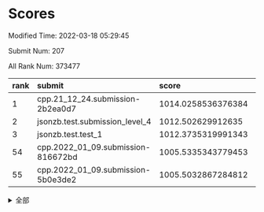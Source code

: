 # Scores

Modified Time: 2022-03-18 05:29:45

Submit Num: 207

All Rank Num: 373477

| rank |               submit               |       score        |       sigma        | pk_num |
| :--- | :--------------------------------- | :----------------- | :----------------- | :----- |
| 1    | cpp.21_12_24.submission-2b2ea0d7   | 1014.0258536376384 | 0.8513011418751212 | 7215   |
| 2    | jsonzb.test.submission_level_4     | 1012.502629912635  | 0.8135519572334903 | 7221   |
| 3    | jsonzb.test.test_1                 | 1012.3735319991343 | 0.7878333455890344 | 7213   |
| 54   | cpp.2022_01_09.submission-816672bd | 1005.5335343779453 | 0.716770955046072  | 7214   |
| 55   | cpp.2022_01_09.submission-5b0e3de2 | 1005.5032867284812 | 0.7318955507117255 | 7222   |


<details>
<summary>全部</summary>

| rank |                 submit                 |       score        |       sigma        | pk_num |
| :--- | :------------------------------------- | :----------------- | :----------------- | :----- |
| 1    | cpp.21_12_24.submission-2b2ea0d7       | 1014.0258536376384 | 0.8513011418751212 | 7215   |
| 2    | jsonzb.test.submission_level_4         | 1012.502629912635  | 0.8135519572334903 | 7221   |
| 3    | jsonzb.test.test_1                     | 1012.3735319991343 | 0.7878333455890344 | 7213   |
| 4    | gobigger.level_3.submission_level_3_43 | 1011.737749438958  | 0.7659143948178796 | 7215   |
| 5    | gobigger.level_3.submission_level_3_47 | 1011.6757556512605 | 0.7763711562842972 | 7214   |
| 6    | gobigger.level_3.submission_level_3_27 | 1011.6368860334428 | 0.7721234007626111 | 7217   |
| 7    | gobigger.level_3.submission_level_3_44 | 1011.0960545163929 | 0.7739069642504223 | 7216   |
| 8    | gobigger.level_3.submission_level_3_49 | 1010.993333043284  | 0.7604274891949779 | 7215   |
| 9    | gobigger.level_3.submission_level_3_29 | 1010.9871131354026 | 0.769924527349566  | 7220   |
| 10   | gobigger.level_3.submission_level_3_36 | 1010.8698039250456 | 0.7710338172053515 | 7215   |
| 11   | gobigger.level_3.submission_level_3_14 | 1010.7577913839793 | 0.7558768365440861 | 7219   |
| 12   | gobigger.level_3.submission_level_3_42 | 1010.7302131149513 | 0.8005988959173739 | 7224   |
| 13   | gobigger.level_3.submission_level_3_20 | 1010.7138997703187 | 0.7564224886788443 | 7217   |
| 14   | gobigger.level_3.submission_level_3_10 | 1010.6292644855057 | 0.7797014392863273 | 7220   |
| 15   | gobigger.level_3.submission_level_3_38 | 1010.5896587890611 | 0.7605423669021796 | 7217   |
| 16   | gobigger.level_3.submission_level_3_5  | 1010.5673005650225 | 0.7639711394680881 | 7219   |
| 17   | gobigger.level_3.submission_level_3_2  | 1010.5628887782981 | 0.7568324048287938 | 7212   |
| 18   | gobigger.level_3.submission_level_3_32 | 1010.4959429798237 | 0.7516567005484934 | 7217   |
| 19   | gobigger.level_3.submission_level_3_25 | 1010.466425209003  | 0.786786031470362  | 7215   |
| 20   | gobigger.level_3.submission_level_3_3  | 1010.4027645326037 | 0.7595576747449418 | 7218   |
| 21   | gobigger.level_3.submission_level_3_33 | 1010.3772403190727 | 0.7689045063526871 | 7221   |
| 22   | gobigger.level_3.submission_level_3_22 | 1010.3446591990571 | 0.7542657724395553 | 7215   |
| 23   | gobigger.level_3.submission_level_3_11 | 1010.3406631406166 | 0.7882432649891415 | 7220   |
| 24   | gobigger.level_3.submission_level_3_41 | 1010.2726568958192 | 0.7571065940934408 | 7213   |
| 25   | gobigger.level_3.submission_level_3_9  | 1010.2502883082917 | 0.7629723056563574 | 7217   |
| 26   | gobigger.level_3.submission_level_3_45 | 1010.2094053492625 | 0.7527770046944506 | 7218   |
| 27   | gobigger.level_3.submission_level_3_23 | 1010.1873142326237 | 0.7593591279238735 | 7217   |
| 28   | gobigger.level_3.submission_level_3_24 | 1010.1560967332874 | 0.7465994642579203 | 7215   |
| 29   | gobigger.level_3.submission_level_3_28 | 1010.1415105547576 | 0.7520181675288716 | 7220   |
| 30   | gobigger.level_3.submission_level_3_6  | 1010.1324411398484 | 0.7415645868881109 | 7218   |
| 31   | gobigger.level_3.submission_level_3_30 | 1010.1041879629973 | 0.7542738809041367 | 7216   |
| 32   | gobigger.level_3.submission_level_3_12 | 1010.0758574700246 | 0.7531512312675098 | 7220   |
| 33   | gobigger.level_3.submission_level_3_4  | 1010.0287097884897 | 0.7609163987803763 | 7215   |
| 34   | gobigger.level_3.submission_level_3_17 | 1009.9938574381517 | 0.7621663943362366 | 7221   |
| 35   | gobigger.level_3.submission_level_3_0  | 1009.9526086444206 | 0.7518592646241802 | 7220   |
| 36   | gobigger.level_3.submission_level_3_31 | 1009.8456952753894 | 0.7566040559885464 | 7216   |
| 37   | gobigger.level_3.submission_level_3_40 | 1009.8110509305591 | 0.7456979921064358 | 7214   |
| 38   | gobigger.level_3.submission_level_3_16 | 1009.6889237822602 | 0.7759995177425437 | 7214   |
| 39   | gobigger.level_3.submission_level_3_39 | 1009.5586679604529 | 0.7513587349901804 | 7213   |
| 40   | gobigger.level_3.submission_level_3_21 | 1009.5412786302809 | 0.7573017174773755 | 7217   |
| 41   | gobigger.level_3.submission_level_3_37 | 1009.4919432548785 | 0.7498979927400469 | 7222   |
| 42   | gobigger.level_3.submission_level_3_34 | 1009.4239108354135 | 0.7620731114650345 | 7213   |
| 43   | gobigger.level_3.submission_level_3_15 | 1009.4111061802274 | 0.7372725706803687 | 7216   |
| 44   | gobigger.level_3.submission_level_3_13 | 1009.3990875229472 | 0.7538723922585214 | 7219   |
| 45   | gobigger.level_3.submission_level_3_48 | 1009.3345656097162 | 0.7610229563425558 | 7216   |
| 46   | gobigger.level_3.submission_level_3_1  | 1009.1827980026917 | 0.7499672245828759 | 7217   |
| 47   | gobigger.level_3.submission_level_3_26 | 1009.0270494869629 | 0.7548400147775743 | 7214   |
| 48   | gobigger.level_3.submission_level_3_46 | 1008.9157032593652 | 0.7491319243408094 | 7221   |
| 49   | gobigger.level_3.submission_level_3_7  | 1008.8857637631985 | 0.7451220892596725 | 7222   |
| 50   | gobigger.level_3.submission_level_3_18 | 1008.8285961171944 | 0.7392375180557655 | 7213   |
| 51   | gobigger.level_3.submission_level_3_19 | 1008.7925550390718 | 0.7399905915325946 | 7216   |
| 52   | gobigger.level_3.submission_level_3_35 | 1008.7656091280356 | 0.7424716702922103 | 7218   |
| 53   | gobigger.level_3.submission_level_3_8  | 1008.7497334957516 | 0.7413134569056875 | 7215   |
| 54   | cpp.2022_01_09.submission-816672bd     | 1005.5335343779453 | 0.716770955046072  | 7214   |
| 55   | cpp.2022_01_09.submission-5b0e3de2     | 1005.5032867284812 | 0.7318955507117255 | 7222   |
| 56   | gobigger.level_1.submission_level_1_38 | 1004.7187460650035 | 0.7308721549449685 | 7221   |
| 57   | gobigger.level_1.submission_level_1_28 | 1004.6583911773963 | 0.7184813547202811 | 7218   |
| 58   | gobigger.level_1.submission_level_1_43 | 1004.3822827663821 | 0.7230240031614975 | 7217   |
| 59   | gobigger.level_1.submission_level_1_37 | 1004.2248971065106 | 0.720674850240722  | 7214   |
| 60   | gobigger.level_1.submission_level_1_12 | 1004.2150019307304 | 0.7221388316394407 | 7213   |
| 61   | gobigger.level_1.submission_level_1_20 | 1004.1697036208087 | 0.7305071825881283 | 7215   |
| 62   | gobigger.level_1.submission_level_1_49 | 1004.0721581234241 | 0.7221074448002728 | 7214   |
| 63   | gobigger.level_1.submission_level_1_23 | 1004.0327965219772 | 0.7161541384038517 | 7215   |
| 64   | gobigger.level_1.submission_level_1_27 | 1003.9520792812272 | 0.7184078351448465 | 7215   |
| 65   | gobigger.level_1.submission_level_1_13 | 1003.9332341887264 | 0.7233265897656884 | 7221   |
| 66   | gobigger.level_1.submission_level_1_32 | 1003.8586178710954 | 0.7169501138672761 | 7217   |
| 67   | gobigger.level_1.submission_level_1_30 | 1003.8273299930026 | 0.7123655863733875 | 7216   |
| 68   | gobigger.level_1.submission_level_1_39 | 1003.7643865491474 | 0.7238896032269726 | 7211   |
| 69   | gobigger.level_1.submission_level_1_9  | 1003.7366436058164 | 0.7133686237440139 | 7222   |
| 70   | gobigger.level_1.submission_level_1_44 | 1003.7121129877542 | 0.7158293641294121 | 7216   |
| 71   | gobigger.level_1.submission_level_1_42 | 1003.6672705034041 | 0.7242194307362998 | 7216   |
| 72   | gobigger.level_1.submission_level_1_26 | 1003.6481669499201 | 0.7215080119101075 | 7216   |
| 73   | gobigger.level_1.submission_level_1_25 | 1003.6205534575931 | 0.7332085716054754 | 7225   |
| 74   | gobigger.level_1.submission_level_1_46 | 1003.6173781565055 | 0.7250845910055026 | 7212   |
| 75   | gobigger.level_1.submission_level_1_17 | 1003.591812867512  | 0.7195182435099937 | 7219   |
| 76   | gobigger.level_1.submission_level_1_34 | 1003.5691796273811 | 0.7050471475064128 | 7217   |
| 77   | gobigger.level_1.submission_level_1_1  | 1003.4917267091723 | 0.7233141401485369 | 7221   |
| 78   | gobigger.level_1.submission_level_1_3  | 1003.455594685316  | 0.7108068407132868 | 7219   |
| 79   | gobigger.level_1.submission_level_1_19 | 1003.4496637115162 | 0.7160158996568545 | 7217   |
| 80   | gobigger.level_1.submission_level_1_4  | 1003.4280615872874 | 0.721119227205055  | 7214   |
| 81   | gobigger.level_1.submission_level_1_15 | 1003.4107566964375 | 0.716193563363772  | 7222   |
| 82   | gobigger.level_1.submission_level_1_47 | 1003.3936757882279 | 0.7120785733661557 | 7218   |
| 83   | gobigger.level_1.submission_level_1_48 | 1003.3910166085374 | 0.7082367478598293 | 7213   |
| 84   | gobigger.level_1.submission_level_1_0  | 1003.382401890037  | 0.7030670594844937 | 7218   |
| 85   | gobigger.level_1.submission_level_1_16 | 1003.3806762461699 | 0.7173268055651999 | 7219   |
| 86   | gobigger.level_1.submission_level_1_11 | 1003.3338503654924 | 0.7266204347283178 | 7219   |
| 87   | gobigger.level_1.submission_level_1_5  | 1003.2918498429744 | 0.7048041939924895 | 7219   |
| 88   | gobigger.level_1.submission_level_1_31 | 1003.1410802867193 | 0.7167894262082108 | 7220   |
| 89   | gobigger.level_1.submission_level_1_8  | 1003.0931002865781 | 0.7157434739926174 | 7216   |
| 90   | gobigger.level_1.submission_level_1_21 | 1002.9514706469412 | 0.7072373701804237 | 7213   |
| 91   | gobigger.level_1.submission_level_1_36 | 1002.892105177196  | 0.7210631598183174 | 7222   |
| 92   | gobigger.level_1.submission_level_1_33 | 1002.8261785368986 | 0.7139095559409883 | 7218   |
| 93   | gobigger.level_1.submission_level_1_18 | 1002.7772861448256 | 0.7139192910728611 | 7215   |
| 94   | gobigger.level_1.submission_level_1_10 | 1002.732335350336  | 0.7146380897705432 | 7220   |
| 95   | gobigger.level_1.submission_level_1_2  | 1002.7146653055707 | 0.7295314707384596 | 7217   |
| 96   | gobigger.level_1.submission_level_1_40 | 1002.6385442030895 | 0.719344614302211  | 7215   |
| 97   | gobigger.level_1.submission_level_1_45 | 1002.5599055657289 | 0.7120117359974943 | 7215   |
| 98   | gobigger.level_1.submission_level_1_24 | 1002.4626521480933 | 0.7291418327783561 | 7216   |
| 99   | gobigger.level_1.submission_level_1_7  | 1002.4045903370468 | 0.7138447430003807 | 7216   |
| 100  | gobigger.level_1.submission_level_1_6  | 1002.3070141629526 | 0.713402208731181  | 7221   |
| 101  | gobigger.level_1.submission_level_1_14 | 1002.3055779455889 | 0.7188360803197501 | 7218   |
| 102  | gobigger.level_1.submission_level_1_29 | 1002.2972896767809 | 0.7191915181459654 | 7220   |
| 103  | gobigger.level_1.submission_level_1_35 | 1002.226834025932  | 0.711041954006444  | 7217   |
| 104  | gobigger.level_1.submission_level_1_41 | 1002.0438244140814 | 0.7137727018455866 | 7212   |
| 105  | gobigger.level_1.submission_level_1_22 | 1001.4705217445431 | 0.7199765246879104 | 7216   |
| 106  | gobigger.random.submission_random_31   | 997.4334828044524  | 0.710333490184185  | 7220   |
| 107  | gobigger.random.submission_random_33   | 997.1112083587341  | 0.7212545212367035 | 7218   |
| 108  | gobigger.random.submission_random_44   | 997.0662501082311  | 0.7147074303403084 | 7217   |
| 109  | gobigger.random.submission_random_34   | 996.9557114852751  | 0.7148225156327326 | 7215   |
| 110  | gobigger.random.submission_random_7    | 996.9301346609875  | 0.7153543916739771 | 7217   |
| 111  | gobigger.random.submission_random_42   | 996.8108486912498  | 0.7206668625485033 | 7216   |
| 112  | gobigger.random.submission_random_29   | 996.6912846403134  | 0.6935703829829731 | 7216   |
| 113  | gobigger.random.submission_random_45   | 996.6520759692404  | 0.7044682701353182 | 7217   |
| 114  | gobigger.random.submission_random_14   | 996.6086388768354  | 0.7186956700825182 | 7218   |
| 115  | gobigger.random.submission_random_24   | 996.4841277879071  | 0.7122488798749875 | 7214   |
| 116  | gobigger.random.submission_random_28   | 996.4795144345482  | 0.7176716388939838 | 7218   |
| 117  | gobigger.random.submission_random_49   | 996.3215631083233  | 0.7254582814493056 | 7218   |
| 118  | gobigger.random.submission_random_27   | 996.2835881173269  | 0.7105957671687101 | 7217   |
| 119  | gobigger.random.submission_random_2    | 996.264832056293   | 0.7100734408225068 | 7216   |
| 120  | gobigger.random.submission_random_26   | 996.2288958995039  | 0.7096382578294362 | 7221   |
| 121  | gobigger.random.submission_random_38   | 996.2113717301927  | 0.7070126884651098 | 7217   |
| 122  | gobigger.random.submission_random_12   | 996.2005831527379  | 0.7166130645160864 | 7217   |
| 123  | gobigger.random.submission_random_46   | 996.1658016956175  | 0.7171676005505486 | 7212   |
| 124  | gobigger.random.submission_random_9    | 996.1236575351003  | 0.7096180838406884 | 7216   |
| 125  | gobigger.random.submission_random_17   | 996.1219468903969  | 0.7218943453914541 | 7213   |
| 126  | gobigger.random.submission_random_18   | 996.1075721379016  | 0.7106479245399576 | 7215   |
| 127  | gobigger.random.submission_random_32   | 996.1036583868757  | 0.7177902361957574 | 7215   |
| 128  | gobigger.random.submission_random_19   | 996.0855231829213  | 0.716291878081405  | 7217   |
| 129  | gobigger.random.submission_random_3    | 996.0791759352647  | 0.7041932540914593 | 7216   |
| 130  | gobigger.random.submission_random_37   | 996.0708795826253  | 0.7138372631468998 | 7216   |
| 131  | gobigger.random.submission_random_0    | 996.0501784991159  | 0.7235071107108355 | 7215   |
| 132  | gobigger.random.submission_random_4    | 995.9414681877795  | 0.7123074683828975 | 7222   |
| 133  | gobigger.random.submission_random_41   | 995.9393863654253  | 0.7137206805623416 | 7221   |
| 134  | gobigger.random.submission_random_22   | 995.9372224855828  | 0.7095976909685335 | 7221   |
| 135  | gobigger.random.submission_random_47   | 995.9156170263694  | 0.7148806071684206 | 7214   |
| 136  | gobigger.random.submission_random_16   | 995.8985371194619  | 0.7214803306911997 | 7218   |
| 137  | gobigger.random.submission_random_21   | 995.8291513442845  | 0.7121265104091073 | 7218   |
| 138  | gobigger.random.submission_random_15   | 995.7826549185183  | 0.7061193045134349 | 7217   |
| 139  | gobigger.random.submission_random_11   | 995.7644864196164  | 0.7242292279173277 | 7217   |
| 140  | gobigger.random.submission_random_6    | 995.7476720336479  | 0.7019057569239296 | 7213   |
| 141  | gobigger.random.submission_random_13   | 995.6556006539599  | 0.7115632633406925 | 7222   |
| 142  | gobigger.random.submission_random_20   | 995.6352154639233  | 0.7170673385145091 | 7214   |
| 143  | gobigger.random.submission_random_39   | 995.5996923096812  | 0.7120781368344594 | 7213   |
| 144  | gobigger.random.submission_random_43   | 995.5514059361643  | 0.7172650931931696 | 7216   |
| 145  | gobigger.random.submission_random_35   | 995.5361235750601  | 0.7090423104796897 | 7216   |
| 146  | gobigger.random.submission_random_8    | 995.3667410756052  | 0.6991432139889441 | 7212   |
| 147  | gobigger.random.submission_random_10   | 995.358841473134   | 0.6994497372676325 | 7218   |
| 148  | gobigger.random.submission_random_5    | 995.3316303167734  | 0.706445275889653  | 7219   |
| 149  | gobigger.random.submission_random_23   | 995.2885562127527  | 0.7127776483260867 | 7217   |
| 150  | gobigger.random.submission_random_36   | 995.2555805747531  | 0.7188592233322909 | 7216   |
| 151  | gobigger.random.submission_random_48   | 995.1980261444689  | 0.7261630548799857 | 7219   |
| 152  | gobigger.random.submission_random_40   | 995.1725947299487  | 0.7222620109375613 | 7216   |
| 153  | gobigger.random.submission_random_30   | 994.9673495137746  | 0.7067952655513002 | 7220   |
| 154  | gobigger.random.submission_random_25   | 994.9618878570492  | 0.7088339364376859 | 7215   |
| 155  | gobigger.random.submission_random_1    | 994.5748906695495  | 0.7087131176925965 | 7216   |
| 156  | gobigger.level_2.submission_level_2_12 | 993.7626833281821  | 0.7483619254086962 | 7215   |
| 157  | gobigger.level_2.submission_level_2_46 | 993.6347939882388  | 0.7309319063105767 | 7216   |
| 158  | gobigger.level_2.submission_level_2_45 | 993.3938444740738  | 0.7469820837533037 | 7218   |
| 159  | gobigger.level_2.submission_level_2_20 | 993.30213655412    | 0.7523544057531732 | 7218   |
| 160  | gobigger.level_2.submission_level_2_41 | 993.1895482360665  | 0.7240460684357318 | 7215   |
| 161  | gobigger.level_2.submission_level_2_27 | 993.158744859627   | 0.7342255882589044 | 7213   |
| 162  | gobigger.level_2.submission_level_2_32 | 993.0850950707014  | 0.7410314757212741 | 7211   |
| 163  | gobigger.level_2.submission_level_2_5  | 993.0679141397885  | 0.7467549169530292 | 7218   |
| 164  | gobigger.level_2.submission_level_2_22 | 992.9191158464033  | 0.7421144359985825 | 7215   |
| 165  | gobigger.level_2.submission_level_2_13 | 992.7698512686908  | 0.7449113575292233 | 7215   |
| 166  | gobigger.level_2.submission_level_2_3  | 992.74759661072    | 0.7379108519829101 | 7219   |
| 167  | gobigger.level_2.submission_level_2_42 | 992.7100352385656  | 0.7341679470719322 | 7220   |
| 168  | gobigger.level_2.submission_level_2_18 | 992.4994388346694  | 0.73576366781646   | 7219   |
| 169  | gobigger.level_2.submission_level_2_43 | 992.3707707133227  | 0.7488345464510218 | 7219   |
| 170  | gobigger.level_2.submission_level_2_2  | 992.366597672764   | 0.7391380017051119 | 7215   |
| 171  | gobigger.level_2.submission_level_2_24 | 992.3583641751039  | 0.7635459102531471 | 7213   |
| 172  | gobigger.level_2.submission_level_2_14 | 992.1518491714103  | 0.7567316930143266 | 7225   |
| 173  | gobigger.level_2.submission_level_2_49 | 992.1508743592287  | 0.7464095789449398 | 7216   |
| 174  | gobigger.level_2.submission_level_2_26 | 992.1391483370624  | 0.7372980141301111 | 7219   |
| 175  | gobigger.level_2.submission_level_2_44 | 992.1234839190898  | 0.7576853378491079 | 7218   |
| 176  | gobigger.level_2.submission_level_2_21 | 992.0531514409125  | 0.756193976195189  | 7217   |
| 177  | gobigger.level_2.submission_level_2_39 | 992.0055146877922  | 0.7305350589563185 | 7212   |
| 178  | gobigger.level_2.submission_level_2_16 | 991.9724039700113  | 0.7684372698177282 | 7212   |
| 179  | gobigger.level_2.submission_level_2_35 | 991.9617806597879  | 0.7501572624525518 | 7216   |
| 180  | gobigger.level_2.submission_level_2_48 | 991.947061692444   | 0.7510979107279392 | 7216   |
| 181  | gobigger.level_2.submission_level_2_30 | 991.9442207820792  | 0.7326093015288345 | 7218   |
| 182  | gobigger.level_2.submission_level_2_11 | 991.7797724380431  | 0.7517121340192773 | 7217   |
| 183  | gobigger.level_2.submission_level_2_36 | 991.72475350924    | 0.7475465309315272 | 7222   |
| 184  | gobigger.level_2.submission_level_2_1  | 991.6904371203884  | 0.7484527293238662 | 7218   |
| 185  | gobigger.level_2.submission_level_2_23 | 991.6420237077442  | 0.7406429712935866 | 7217   |
| 186  | gobigger.level_2.submission_level_2_34 | 991.6342775271658  | 0.7849773676774531 | 7215   |
| 187  | gobigger.level_2.submission_level_2_17 | 991.5325491120773  | 0.7435089311491172 | 7215   |
| 188  | gobigger.level_2.submission_level_2_19 | 991.5056040599934  | 0.7576408955005949 | 7217   |
| 189  | gobigger.level_2.submission_level_2_9  | 991.41476052739    | 0.7540422775585136 | 7220   |
| 190  | gobigger.level_2.submission_level_2_47 | 991.3736659601695  | 0.7491082677005511 | 7222   |
| 191  | gobigger.level_2.submission_level_2_7  | 991.2934001131598  | 0.7448612443464178 | 7218   |
| 192  | gobigger.level_2.submission_level_2_33 | 991.2246039277633  | 0.763891874759119  | 7218   |
| 193  | gobigger.level_2.submission_level_2_37 | 991.2084018538199  | 0.7530555198070712 | 7216   |
| 194  | gobigger.level_2.submission_level_2_10 | 991.1907446864019  | 0.7530295004419432 | 7220   |
| 195  | gobigger.level_2.submission_level_2_15 | 991.1667996810708  | 0.7639397066609408 | 7213   |
| 196  | gobigger.level_2.submission_level_2_0  | 991.1577688756042  | 0.7544323541888691 | 7217   |
| 197  | gobigger.level_2.submission_level_2_29 | 991.0934841186775  | 0.7527188411303364 | 7217   |
| 198  | gobigger.level_2.submission_level_2_4  | 991.0875197775293  | 0.7470944301759795 | 7222   |
| 199  | gobigger.level_2.submission_level_2_25 | 990.9279300071198  | 0.7512415006757247 | 7213   |
| 200  | gobigger.level_2.submission_level_2_6  | 990.9272811536958  | 0.7662826059953217 | 7222   |
| 201  | gobigger.level_2.submission_level_2_40 | 990.8232198171889  | 0.7551324706048179 | 7216   |
| 202  | gobigger.level_2.submission_level_2_31 | 990.7990196060776  | 0.767649583883531  | 7216   |
| 203  | gobigger.level_2.submission_level_2_28 | 990.7808396851015  | 0.7447709757034117 | 7221   |
| 204  | gobigger.level_2.submission_level_2_38 | 990.6456004035899  | 0.7608183624494487 | 7211   |
| 205  | gobigger.level_2.submission_level_2_8  | 990.3892409993483  | 0.7609835444361004 | 7219   |
| 206  | gobigger.none.submission_none_0        | 976.9531462502187  | 1.3508766959707779 | 7214   |
| 207  | gobigger.none.submission_none_1        | 975.17086506751    | 1.4880842879125031 | 7217   |

</details>